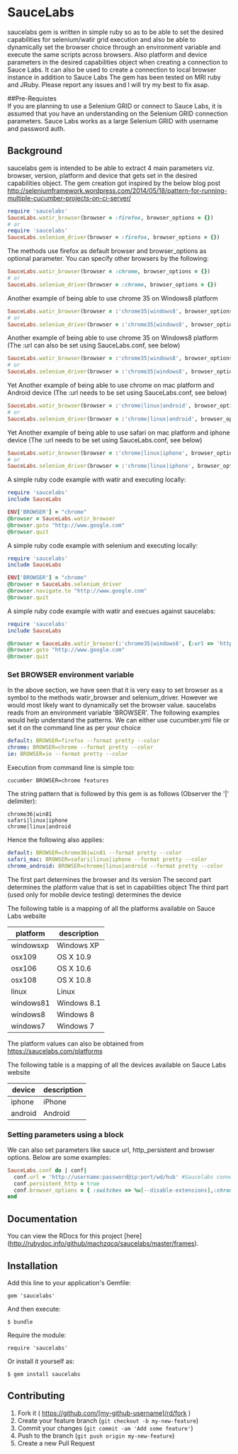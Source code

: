 # SauceLabs

saucelabs gem is written in simple ruby so as to be able to set the desired capabilities for selenium/watir grid execution
and also be able to dynamically set the browser choice through an environment variable and execute the same scripts across browsers.
Also platform and device parameters in the desired capabilities object when creating a connection to
Sauce Labs. It can also be used to create a connection to local browser instance in addition to Sauce Labs
The gem has been tested on MRI ruby and JRuby. Please report any issues and I will try my best to fix asap.  

##Pre-Requistes  
If you are planning to use a Selenium GRID or connect to Sauce Labs, it is assumed that you have an understanding on the Selenium GRID connection parameters. Sauce Labs works as a large Selenium GRID with username and password auth.

## Background

saucelabs gem is intended to be able to extract 4 main parameters viz. browser, version, platform and device
that gets set in the desired capabilities object. The gem creation got inspired by the below blog post
http://seleniumframework.wordpress.com/2014/05/18/pattern-for-running-multiple-cucumber-projects-on-ci-server/

````ruby
require 'saucelabs'
SauceLabs.watir_browser(browser = :firefox, browser_options = {})
# or
require 'saucelabs'
SauceLabs.selenium_driver(browser = :firefox, browser_options = {})
````
The methods use firefox as default browser and browser_options as optional parameter. You can specify other browsers
by the following:
````ruby
SauceLabs.watir_browser(browser = :chrome, browser_options = {})
# or
SauceLabs.selenium_driver(browser = :chrome, browser_options = {})
````

Another example of being able to use chrome 35 on Windows8 platform
````ruby
SauceLabs.watir_browser(browser = :'chrome35|windows8', browser_options = {:url => 'http://username:password@ip:port/wd/hub'})
# or
SauceLabs.selenium_driver(browser = :'chrome35|windows8', browser_options = {:url => 'http://username:password@ip:port/wd/hub'})
````

Another example of being able to use chrome 35 on Windows8 platform (The :url can also be set using SauceLabs.conf, see below)
````ruby
SauceLabs.watir_browser(browser = :'chrome35|windows8', browser_options = {})
# or
SauceLabs.selenium_driver(browser = :'chrome35|windows8', browser_options = {})
````


Yet Another example of being able to use chrome on mac platform and Android device (The :url needs to be set using SauceLabs.conf, see below)
````ruby
SauceLabs.watir_browser(browser = :'chrome|linux|android', browser_options = {})
# or
SauceLabs.selenium_driver(browser = :'chrome|linux|android', browser_options = {})
````

Yet Another example of being able to use safari on mac platform and iphone device (The :url needs to be set using SauceLabs.conf, see below)
````ruby
SauceLabs.watir_browser(browser = :'chrome|linux|iphone', browser_options = {})
# or
SauceLabs.selenium_driver(browser = :'chrome|linux|iphone', browser_options = {})
````

A simple ruby code example with watir and executing locally:

````ruby
require 'saucelabs'
include SauceLabs

ENV['BROWSER'] = "chrome"
@browser = SauceLabs.watir_browser
@browser.goto "http://www.google.com"
@browser.quit
````

A simple ruby code example with selenium and executing locally:

````ruby
require 'saucelabs'
include SauceLabs

ENV['BROWSER'] = "chrome"
@browser = SauceLabs.selenium_driver
@browser.navigate.to "http://www.google.com"
@browser.quit
````

A simple ruby code example with watir and execues against saucelabs:

````ruby
require 'saucelabs'
include SauceLabs

@browser = SauceLabs.watir_browser(:'chrome35|windows8', {:url => 'http://username:password@ip:port/wd/hub'})
@browser.goto "http://www.google.com"
@browser.quit
````


### Set BROWSER environment variable

In the above section, we have seen that it is very easy to set browser as a symbol
to the methods watir_browser and selenium_driver. However we would most likely want to dynamically set
the browser value. saucelabs reads from an environment variable 'BROWSER'. The following examples would help
understand the patterns. We can either use cucumber.yml file or set it on the command line as per your choice

````yml
default: BROWSER=firefox --format pretty --color
chrome: BROWSER=chrome --format pretty --color
ie: BROWSER=ie --format pretty --color
````

Execution from command line is simple too:

````
cucumber BROWSER=chrome features
````

The string pattern that is followed by this gem is as follows (Observer the '|' delimiter):


````
chrome36|win81
safari|linux|iphone
chrome|linux|android
````

Hence the following also applies:

````yml
default: BROWSER=chrome36|win81 --format pretty --color
safari_mac: BROWSER=safari|linux|iphone --format pretty --color
chrome_android: BROWSER=chrome|linux|android --format pretty --color
````



The first part determines the browser and its version
The second part determines the platform value that is set in capabilities object
The third part (used only for mobile device testing) determines the device



The following table is a mapping of all the platforms available on Sauce Labs website

| platform | description |
| --- | --- |
| windowsxp | Windows XP |
| osx109 | OS X 10.9 |
| osx106 | OS X 10.6 |
| osx108 | OS X 10.8 |
| linux | Linux |
| windows81 | Windows 8.1 |
| windows8 | Windows 8 |
| windows7 | Windows 7 |

The platform values can also be obtained from https://saucelabs.com/platforms

The following table is a mapping of all the devices available on Sauce Labs website

| device | description |
| --- | --- |
| iphone | iPhone |
| android | Android |


### Setting parameters using a block

We can also set parameters like sauce url, http_persistent and browser options. Below are some examples:


````ruby
SauceLabs.conf do | conf|
  conf.url = 'http://username:password@ip:port/wd/hub' #Saucelabs connection url
  conf.persistent_http = true
  conf.browser_options = { :switches => %w[--disable-extensions],:chromeOptions => {"args" => ["test-type" ]}}
end
````

## Documentation

You can view the RDocs for this project [here] (http://rubydoc.info/github/machzqcq/saucelabs/master/frames).

## Installation

Add this line to your application's Gemfile:

    gem 'saucelabs'

And then execute:

    $ bundle

Require the module:

    require 'saucelabs'

Or install it yourself as:

    $ gem install saucelabs


## Contributing

1. Fork it ( https://github.com/[my-github-username]/rd/fork )
2. Create your feature branch (`git checkout -b my-new-feature`)
3. Commit your changes (`git commit -am 'Add some feature'`)
4. Push to the branch (`git push origin my-new-feature`)
5. Create a new Pull Request
